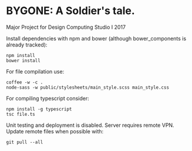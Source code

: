 # BYGONE: A Soldier's tale.
Major Project for Design Computing Studio I 2017

Install dependencies with npm and bower (although bower_components is already tracked):
``` 
npm install
bower install
```

For file compilation use:
```
coffee -w -c .
node-sass -w public/stylesheets/main_style.scss main_style.css
```

For compiling typescript consider:
```
npm install -g typescript
tsc file.ts
```

Unit testing and deployment is disabled. Server requires remote VPN. Update remote files when possible with:
```
git pull --all
```
